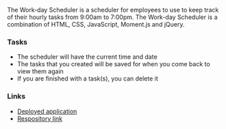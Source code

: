 The Work-day Scheduler is a scheduler for employees to use to keep track of their hourly tasks from 9:00am to 7:00pm. The Work-day Scheduler is a combination of HTML, CSS, JavaScript, Moment.js and jQuery.

### Tasks
* The scheduler will have the current time and date
* The tasks that you created will be saved for when you come back to view them again
* If you are finished with a task(s), you can delete it 

### Links 

* <a href="https://lowtiergod.github.io/workday-scheduler/">Deployed application</a>
* <a href="https://github.com/lowtiergod/workday-scheduler">Respository link</a>